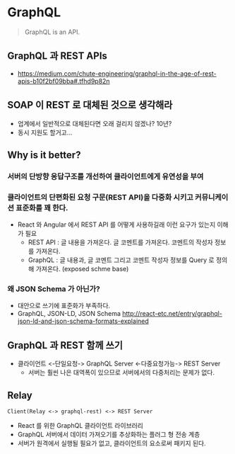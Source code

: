 
# GraphQL
> GraphQL is an API.

## GraphQL 과 REST APIs
 * https://medium.com/chute-engineering/graphql-in-the-age-of-rest-apis-b10f2bf09bba#.tfhd9p82n

## SOAP 이 REST 로 대체된 것으로 생각해라
 * 업계에서 일반적으로 대체된다면 오래 걸리지 않겠나? 10년?
 * 동시 지원도 할거고...

## Why is it better?

### 서버의 단방향 응답구조를 개선하여 클라이언트에게 유연성을 부여

### 클라이언트의 단편화된 요청 구문(REST API)을 다중화 시키고 커뮤니케이션 표준화를 꽤 한다.
 * React 와 Angular 에서 REST API 를 어떻게 사용하길래 이런 요구가 있는지 이해가 필요
   * REST API : 글 내용을 가져온다. 글 코멘트를 가져온다. 코멘트의 작성자 정보를 가져온다.
   * GraphQL : 글 내용과, 글 코멘트 그리고 코멘트 작성자 정보를 Query 로 정의해 가져온다. (exposed schme base)

### 왜 JSON Schema 가 아닌가?
 * 대안으로 쓰기에 표준화가 부족하다.
 * GraphQL, JSON-LD, JSON Schema http://react-etc.net/entry/graphql-json-ld-and-json-schema-formats-explained

## GraphQL 과 REST 함께 쓰기
 * 클라이언트 <-단일요청-> GraphQL Server <-다중요청가능-> REST Server
   * 서버는 훨씬 나은 대역폭이 있으므로 서버에서의 다중처리는 문제가 없다.

## Relay
 `Client(Relay <-> graphql-rest) <-> REST Server`
 * React 를 위한 GraphQL 클라이언트 라이브러리
 * GraphQL 서버에서 데이터 가져오기를 추상화하는 플러그 형 전송 계층
 * 서버가 원격에서 실행될 필요가 없고, 클라이언트의 요소로써 패키지 된다.
